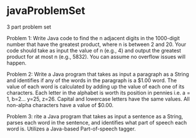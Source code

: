 # javaProblemSet
3 part problem set

Problem 1: Write Java code to find the n adjacent digits in the 1000-digit number that have the greatest product, where n is between 2 and 20. Your code should take as input the value of n (e.g., 4) and output the greatest product for at most n (e.g., 5832). You can assume no overflow issues will happen.

Problem 2: Write a Java program that takes as input a paragraph as a String and identifies if any of the words in the paragraph is a $1.00 word. The value of each word is calculated by adding up the value of each one of its characters. Each letter in the alphabet is worth its position in pennies i.e. a = 1, b=2... y=25, z=26. Capital and lowercase letters have the same values. All non-alpha characters have a value of $0.00.

Problem 3: rite a Java program that takes as input a sentence as a String, parses each word in the sentence, and identifies what part of speech each word is. Utilizes a Java-based Part-of-speech tagger.
